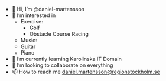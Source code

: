 - 👋 Hi, I’m @daniel-martensson
- 👀 I’m interested in 
  - Exercise:
    - Golf
    - Obstacle Course Racing
  -  Music:
    - Guitar
    - Piano
- 🌱 I’m currently learning Karolinska IT Domain
- 💞️ I’m looking to collaborate on everything
- 📫 How to reach me daniel.martensson@regionstockholm.se

<!---
daniel-martensson/daniel-martensson is a ✨ special ✨ repository because its `README.md` (this file) appears on your GitHub profile.
You can click the Preview link to take a look at your changes.
--->
